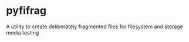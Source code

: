 # pyfifrag
A utility to create deliberately fragmented files for filesystem and storage media testing
